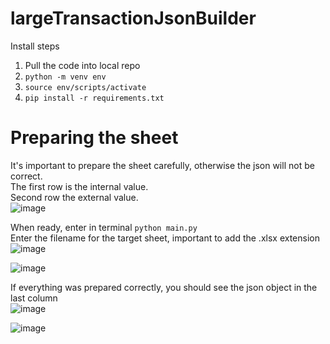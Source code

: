 # largeTransactionJsonBuilder
Install steps  

1. Pull the code into local repo  
2. `python -m venv env`  
3. `source env/scripts/activate`  
4. `pip install -r requirements.txt`  


# Preparing the sheet  
It's important to prepare the sheet carefully, otherwise the json will not be correct.  
The first row is the internal value.  
Second row the external value.  
![image](https://user-images.githubusercontent.com/74533741/189054041-2b592ba1-4a3e-4c1d-ae1c-b9dfcb33175e.png)

When ready, enter in terminal `python main.py`  
Enter the filename for the target sheet, important to add the .xlsx extension  
![image](https://user-images.githubusercontent.com/74533741/189053390-f0ba0788-9ede-497c-aa77-fff426a53892.png)

![image](https://user-images.githubusercontent.com/74533741/189054305-62527b57-e983-45d6-a93f-783a8bcaa7fc.png)

If everything was prepared correctly, you should see the json object in the last column  
![image](https://user-images.githubusercontent.com/74533741/189054606-4723bc5d-6d8c-4970-8673-c9e7daf3693c.png)

![image](https://user-images.githubusercontent.com/74533741/189054525-872fb05e-6529-4ec2-aad2-5ba231f10282.png)

